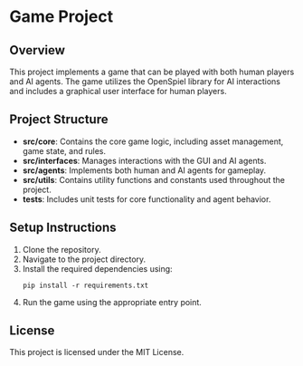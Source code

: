 # Game Project

## Overview
This project implements a game that can be played with both human players and AI agents. The game utilizes the OpenSpiel library for AI interactions and includes a graphical user interface for human players.

## Project Structure
- **src/core**: Contains the core game logic, including asset management, game state, and rules.
- **src/interfaces**: Manages interactions with the GUI and AI agents.
- **src/agents**: Implements both human and AI agents for gameplay.
- **src/utils**: Contains utility functions and constants used throughout the project.
- **tests**: Includes unit tests for core functionality and agent behavior.

## Setup Instructions
1. Clone the repository.
2. Navigate to the project directory.
3. Install the required dependencies using:
   ```
   pip install -r requirements.txt
   ```
4. Run the game using the appropriate entry point.

## License
This project is licensed under the MIT License.
